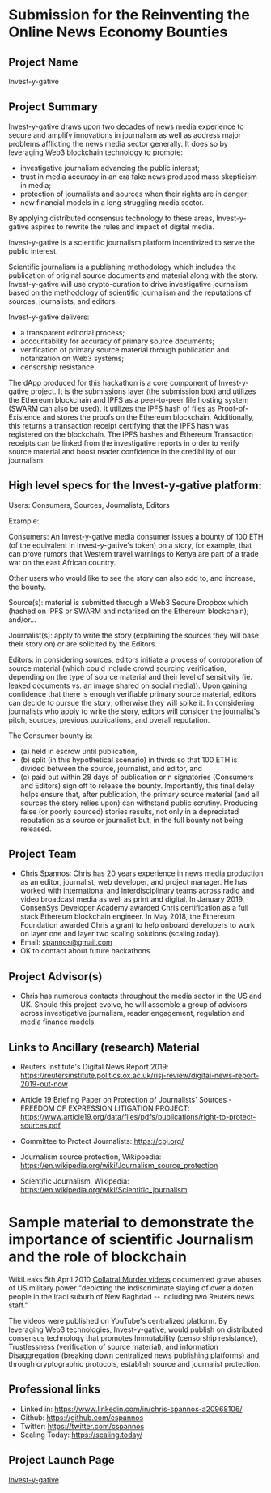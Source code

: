 
# Submission for the Reinventing the Online News Economy Bounties

## Project Name
Invest-y-gative

## Project Summary
Invest-y-gative draws upon two decades of news media experience to secure and amplify innovations in journalism as well as address major problems afflicting the news media sector generally. It does so by leveraging Web3 blockchain technology to promote:

- investigative journalism advancing the public interest;
- trust in media accuracy in an era fake news produced mass skepticism in media;
- protection of journalists and sources when their rights are in danger;
- new financial models in a long struggling media sector.

By applying distributed consensus technology to these areas, Invest-y-gative aspires to rewrite the rules and impact of digital media.

Invest-y-gative is a scientific journalism platform incentivized to serve the public interest.

Scientific journalism is a publishing methodology which includes the publication of original source documents and material along with the story. Invest-y-gative will use crypto-curation to drive investigative journalism based on the methodology of scientific journalism and the reputations of sources, journalists, and editors.

Invest-y-gative delivers:

- a transparent editorial process;
- accountability for accuracy of primary source documents;
- verification of primary source material through publication and notarization on Web3 systems;
- censorship resistance.

The dApp produced for this hackathon is a core component of Invest-y-gative project. It is the submissions layer (the submission box) and utilizes the Ethereum blockchain and IPFS as a peer-to-peer file hosting system (SWARM can also be used). It utilizes the IPFS hash of files as Proof-of-Existence and stores the proofs on the Ethereum blockchain. Additionally, this returns a transaction receipt certifying that the IPFS hash was registered on the blockchain. The IPFS hashes and Ethereum Transaction receipts can be linked from the investigative reports in order to verify source material and boost reader confidence in the credibility of our journalism.

## High level specs for the Invest-y-gative platform:
Users: Consumers, Sources, Journalists, Editors

Example:

Consumers: An Invest-y-gative media consumer issues a bounty of 100 ETH (of the equivalent in Invest-y-gative's token) on a story, for example, that can prove rumors that Western travel warnings to Kenya are part of a trade war on the east African country.

Other users who would like to see the story can also add to, and increase, the bounty.

Source(s): material is submitted through a Web3 Secure Dropbox which (hashed on IPFS or SWARM and notarized on the Ethereum blockchain); and/or...

Journalist(s): apply to write the story (explaining the sources they will base their story on) or are solicited by the Editors.

Editors: in considering sources, editors initiate a process of corroboration of source material (which could include crowd sourcing verification, depending on the type of source material and their level of sensitivity (ie. leaked documents vs. an image shared on social media)). Upon gaining confidence that there is enough verifiable primary source material, editors can decide to pursue the story; otherwise they will spike it. In considering journalists who apply to write the story, editors will consider the journalist's pitch, sources, previous publications, and overall reputation.

The Consumer bounty is:

- (a) held in escrow until publication,
- (b) split (in this hypothetical scenario) in thirds so that 100 ETH is divided between the source, journalist, and editor, and
- (c) paid out within 28 days of publication or n signatories (Consumers and Editors) sign off to release the bounty. Importantly, this final delay helps ensure that, after publication, the primary source material (and all sources the story relies upon) can withstand public scrutiny. Producing false (or poorly sourced) stories results, not only in a depreciated reputation as a source or journalist but, in the full bounty not being released.


## Project Team
* Chris Spannos: Chris has 20 years experience in news media production as an editor, journalist, web developer, and project manager. He has worked with international and interdisciplinary teams across radio and video broadcast media as well as print and digital. In January 2019, ConsenSys Developer Academy awarded Chris certification as a full stack Ethereum blockchain engineer. In May 2018, the Ethereum Foundation awarded Chris a grant to help onboard developers to work on layer one and layer two scaling solutions (scaling.today).
* Email: spannos@gmail.com
* OK to contact about future hackathons

## Project Advisor(s)
* Chris has numerous contacts throughout the media sector in the US and UK. Should this project evolve, he will assemble a group of advisors across investigative journalism, reader engagement, regulation and media finance models.

## Links to Ancillary (research) Material
- Reuters Institute's Digital News Report 2019: https://reutersinstitute.politics.ox.ac.uk/risj-review/digital-news-report-2019-out-now

- Article 19 Briefing Paper on Protection of Journalists' Sources - FREEDOM OF EXPRESSION LITIGATION PROJECT: https://www.article19.org/data/files/pdfs/publications/right-to-protect-sources.pdf

- Committee to Protect Journalists: https://cpj.org/

- Journalism source protection, Wikipoedia: https://en.wikipedia.org/wiki/Journalism_source_protection

- Scientific Journalism, Wikipedia: https://en.wikipedia.org/wiki/Scientific_journalism

# Sample material to demonstrate the importance of scientific Journalism and the role of blockchain
WikiLeaks 5th April 2010 [Collatral Murder videos](https://collateralmurder.wikileaks.org/) documented grave abuses of US military power "depicting the indiscriminate slaying of over a dozen people in the Iraqi suburb of New Baghdad -- including two Reuters news staff."

The videos were published on YouTube's centralized platform. By leveraging Web3 technologies, Invest-y-gative, would publish on distributed consensus technology that promotes Immutability (censorship resistance), Trustlessness (verification of source material), and information Disaggregation (breaking down centralized news publishing platforms) and, through cryptographic protocols, establish source and journalist protection.


## Professional links
- Linked in: https://www.linkedin.com/in/chris-spannos-a20968106/
- Github: https://github.com/cspannos
- Twitter: https://twitter.com/cspannos
- Scaling Today: https://scaling.today/

## Project Launch Page
[Invest-y-gative](https://ipfs.infura.io/ipfs/QmbJaYANQ75AJmWkDJqL7MB6P2XLySEQCUuCtuiU3T4Twv/index.html)
